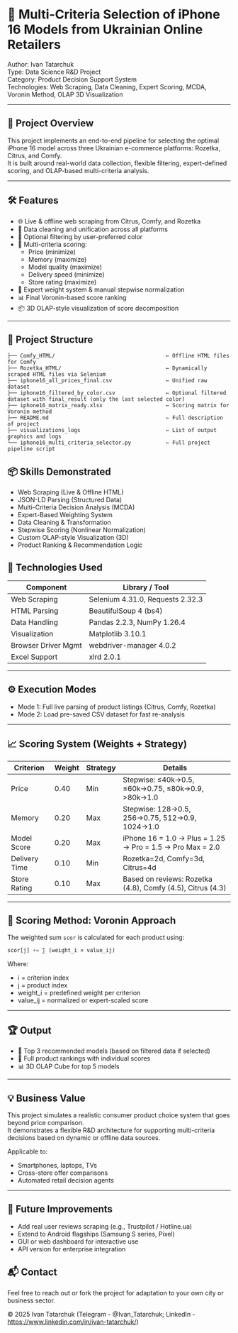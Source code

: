 
# 📱 Multi-Criteria Selection of iPhone 16 Models from Ukrainian Online Retailers

Author: Ivan Tatarchuk  
Type: Data Science R&D Project  
Category: Product Decision Support System  
Technologies: Web Scraping, Data Cleaning, Expert Scoring, MCDA, Voronin Method, OLAP 3D Visualization  

---

## 🧠 Project Overview

This project implements an end-to-end pipeline for selecting the optimal iPhone 16 model across three Ukrainian e-commerce platforms: Rozetka, Citrus, and Comfy.  
It is built around real-world data collection, flexible filtering, expert-defined scoring, and OLAP-based multi-criteria analysis.

---

## 🛠 Features

- 🌐 Live & offline web scraping from Citrus, Comfy, and Rozetka
- 🧹 Data cleaning and unification across all platforms
- 🎨 Optional filtering by user-preferred color
- 🧮 Multi-criteria scoring:
  - Price (minimize)
  - Memory (maximize)
  - Model quality (maximize)
  - Delivery speed (minimize)
  - Store rating (maximize)
- 🧾 Expert weight system & manual stepwise normalization
- 📊 Final Voronin-based score ranking
- 📦 3D OLAP-style visualization of score decomposition

---

## 📂 Project Structure

```
├── Comfy_HTML/                                   ← Offline HTML files for Comfy
├── Rozetka_HTML/                                 ← Dynamically scraped HTML files via Selenium
├── iphone16_all_prices_final.csv                 ← Unified raw dataset
├── iphone16_filtered_by_color.csv                ← Optional filtered dataset with final_result (only the last selected color)
├── iphone16_matrix_ready.xlsx                    ← Scoring matrix for Voronin method
├── README.md                                     ← Full description of project
├── visualizations_logs                           ← List of output graphics and logs
└── iphone16_multi_criteria_selector.py           ← Full project pipeline script
```

## 📦 Skills Demonstrated

- Web Scraping (Live & Offline HTML)
- JSON-LD Parsing (Structured Data)
- Multi-Criteria Decision Analysis (MCDA)
- Expert-Based Weighting System
- Data Cleaning & Transformation
- Stepwise Scoring (Nonlinear Normalization)
- Custom OLAP-style Visualization (3D)
- Product Ranking & Recommendation Logic

## 🧠 Technologies Used

| Component             | Library / Tool                  |
|----------------------|-------------------------------   |
| Web Scraping         | Selenium 4.31.0, Requests 2.32.3 |
| HTML Parsing         | BeautifulSoup 4 (bs4)            |
| Data Handling        | Pandas 2.2.3, NumPy 1.26.4       |
| Visualization        | Matplotlib 3.10.1                |
| Browser Driver Mgmt  | webdriver-manager 4.0.2          |
| Excel Support        | xlrd 2.0.1                       |

---

## ⚙️ Execution Modes

- Mode 1: Full live parsing of product listings (Citrus, Comfy, Rozetka)
- Mode 2: Load pre-saved CSV dataset for fast re-analysis

---

## 📈 Scoring System (Weights + Strategy)

| Criterion      | Weight | Strategy | Details                                                   |
|----------------|--------|----------|---------------------------------------------------------- |
| Price          | 0.40   | Min      | Stepwise: ≤40k→0.5, ≤60k→0.75, ≤80k→0.9, >80k→1.0        |
| Memory         | 0.20   | Max      | Stepwise: 128→0.5, 256→0.75, 512→0.9, 1024→1.0            |
| Model Score    | 0.20   | Max      | iPhone 16 = 1.0 → Plus = 1.25 → Pro = 1.5 → Pro Max = 2.0 |
| Delivery Time  | 0.10   | Min      | Rozetka=2d, Comfy=3d, Citrus=4d                           |
| Store Rating   | 0.10   | Max      | Based on reviews: Rozetka (4.8), Comfy (4.5), Citrus (4.3)|

---

## 🧮 Scoring Method: Voronin Approach

The weighted sum `scor` is calculated for each product using:
```python
scor[j] += ∑ (weight_i × value_ij)
```
Where:
- i = criterion index
- j = product index
- weight_i = predefined weight per criterion
- value_ij = normalized or expert-scaled score

---

## 🏆 Output

- 🥇 Top 3 recommended models (based on filtered data if selected)
- 🧾 Full product rankings with individual scores
- 📊 3D OLAP Cube for top 5 models

---

## 💡 Business Value

This project simulates a realistic consumer product choice system that goes beyond price comparison.  
It demonstrates a flexible R&D architecture for supporting multi-criteria decisions based on dynamic or offline data sources.

Applicable to:
- Smartphones, laptops, TVs
- Cross-store offer comparisons
- Automated retail decision agents

---

## 🚀 Future Improvements

- Add real user reviews scraping (e.g., Trustpilot / Hotline.ua)
- Extend to Android flagships (Samsung S series, Pixel)
- GUI or web dashboard for interactive use
- API version for enterprise integration

## 📬 Contact

Feel free to reach out or fork the project for adaptation to your own city or business sector.

© 2025 Ivan Tatarchuk (Telegram - @Ivan_Tatarchuk; LinkedIn - https://www.linkedin.com/in/ivan-tatarchuk/)
